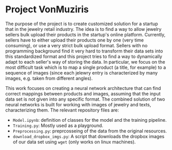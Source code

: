 # Project VonMuziris

The purpose of the project is to create customized solution for a startup that in the jewelry retail industry. The idea is to find a way to allow jewelry sellers bulk upload their products in the startup's online platform. Currently, sellers have to either upload their products one by one (very time consuming), or use a very strict bulk upload format. Sellers with no programming background find it very hard to transform their data sets into this standardized format and this project tries to find a way to dynamically adapt to each seller's way of storing the data. In particular, we focus on the most difficult task which is to map a single product (a title, for example) to a sequence of images (since each jelewry entry is characterized by many images, e.g. taken from different angles). 

This work focuses on creating a neural network architecture that can find correct mappings between products and images, assuming that the input data set is not given into any specific format. The combined solution of two neural networks is built for working with images of jewelry and texts, characterizing them. The relevant repository files are:

- `Model.ipynb`: definition of classes for the model and the training pipeline.
- `Training.py`: Mostly used as a playground.
- `Preprocessing.py`: preprcosseing of the data from the original resources.
- `download_dropbox_imgs.py`: A script that downloads the dropbox images of our data set using `wget` (only works on linux machines).
